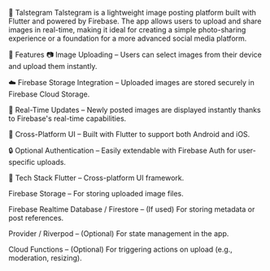 📸 Talstegram
Talstegram is a lightweight image posting platform built with Flutter and powered by Firebase. The app allows users to upload and share images in real-time, making it ideal for creating a simple photo-sharing experience or a foundation for a more advanced social media platform.

🚀 Features
📷 Image Uploading – Users can select images from their device and upload them instantly.

☁️ Firebase Storage Integration – Uploaded images are stored securely in Firebase Cloud Storage.

🔄 Real-Time Updates – Newly posted images are displayed instantly thanks to Firebase's real-time capabilities.

📱 Cross-Platform UI – Built with Flutter to support both Android and iOS.

🔒 Optional Authentication – Easily extendable with Firebase Auth for user-specific uploads.

🧰 Tech Stack
Flutter – Cross-platform UI framework.

Firebase Storage – For storing uploaded image files.

Firebase Realtime Database / Firestore – (If used) For storing metadata or post references.

Provider / Riverpod – (Optional) For state management in the app.

Cloud Functions – (Optional) For triggering actions on upload (e.g., moderation, resizing).

